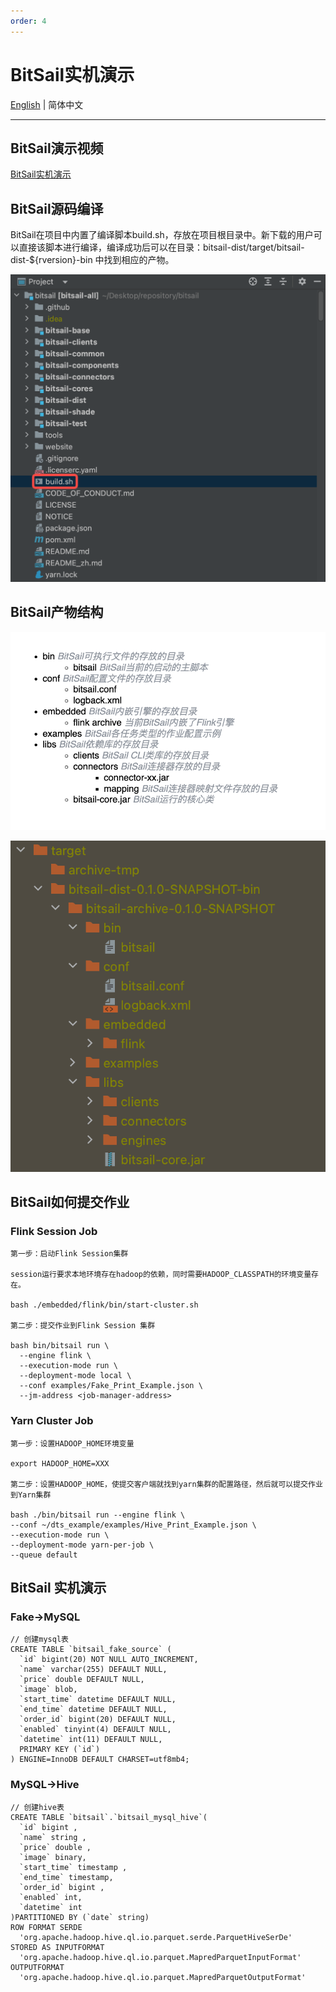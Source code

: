 ```yaml
---
order: 4
---
```


# BitSail实机演示

[English](../../../en/documents/start/quick_guide.md) | 简体中文

-----

## BitSail演示视频

[BitSail实机演示](https://zhuanlan.zhihu.com/p/595157599) 

## BitSail源码编译

BitSail在项目中内置了编译脚本build.sh，存放在项目根目录中。新下载的用户可以直接该脚本进行编译，编译成功后可以在目录：bitsail-dist/target/bitsail-dist-${rversion}-bin 中找到相应的产物。

![](../../../images/documents/start/quick_guide/source_code_structure.png)

## BitSail产物结构

![](../../../images/documents/start/quick_guide/compile_product_structure.png)

![](../../../images/documents/start/quick_guide/product_structure.png)

## BitSail如何提交作业

### Flink Session Job

```Shell
第一步：启动Flink Session集群

session运行要求本地环境存在hadoop的依赖，同时需要HADOOP_CLASSPATH的环境变量存在。

bash ./embedded/flink/bin/start-cluster.sh

第二步：提交作业到Flink Session 集群

bash bin/bitsail run \
  --engine flink \
  --execution-mode run \
  --deployment-mode local \
  --conf examples/Fake_Print_Example.json \
  --jm-address <job-manager-address>
```

### Yarn Cluster Job

```Shell
第一步：设置HADOOP_HOME环境变量

export HADOOP_HOME=XXX

第二步：设置HADOOP_HOME，使提交客户端就找到yarn集群的配置路径，然后就可以提交作业到Yarn集群

bash ./bin/bitsail run --engine flink \
--conf ~/dts_example/examples/Hive_Print_Example.json \
--execution-mode run \
--deployment-mode yarn-per-job \
--queue default
```

## BitSail 实机演示

### Fake->MySQL

```Shell
// 创建mysql表
CREATE TABLE `bitsail_fake_source` (
  `id` bigint(20) NOT NULL AUTO_INCREMENT,
  `name` varchar(255) DEFAULT NULL,
  `price` double DEFAULT NULL,
  `image` blob,
  `start_time` datetime DEFAULT NULL,
  `end_time` datetime DEFAULT NULL,
  `order_id` bigint(20) DEFAULT NULL,
  `enabled` tinyint(4) DEFAULT NULL,
  `datetime` int(11) DEFAULT NULL,
  PRIMARY KEY (`id`)
) ENGINE=InnoDB DEFAULT CHARSET=utf8mb4;
```

### MySQL->Hive

```Shell
// 创建hive表
CREATE TABLE `bitsail`.`bitsail_mysql_hive`(
  `id` bigint ,
  `name` string ,
  `price` double ,
  `image` binary,
  `start_time` timestamp ,
  `end_time` timestamp,
  `order_id` bigint ,
  `enabled` int,
  `datetime` int
)PARTITIONED BY (`date` string)
ROW FORMAT SERDE
  'org.apache.hadoop.hive.ql.io.parquet.serde.ParquetHiveSerDe'
STORED AS INPUTFORMAT
  'org.apache.hadoop.hive.ql.io.parquet.MapredParquetInputFormat'
OUTPUTFORMAT
  'org.apache.hadoop.hive.ql.io.parquet.MapredParquetOutputFormat'
```